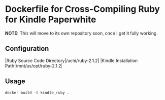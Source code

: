 
Dockerfile for Cross-Compiling Ruby for Kindle Paperwhite
=========================================================

__NOTE:__ This will move to its own repository soon, once I get it fully working.


Configuration
-------------

|Ruby Source Code Directory|/uchi/ruby-2.1.2|
|Kindle Installation Path|/mnt/us/opt/ruby-2.1.2|


Usage
-----

    docker build -t kindle_ruby .

